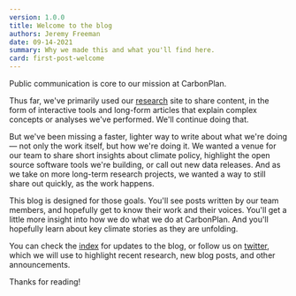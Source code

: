 ```yaml
---
version: 1.0.0
title: Welcome to the blog
authors: Jeremy Freeman
date: 09-14-2021
summary: Why we made this and what you'll find here.
card: first-post-welcome
---
```


Public communication is core to our mission at CarbonPlan.

Thus far, we've primarily used our [research](/research) site to share content, in the form of interactive tools and long-form articles that explain complex concepts or analyses we've performed. We'll continue doing that.

But we've been missing a faster, lighter way to write about what we're doing — not only the work itself, but how we're doing it. We wanted a venue for our team to share short insights about climate policy, highlight the open source software tools we're building, or call out new data releases. And as we take on more long-term research projects, we wanted a way to still share out quickly, as the work happens.

This blog is designed for those goals. You'll see posts written by our team members, and hopefully get to know their work and their voices. You'll get a little more insight into how we do what we do at CarbonPlan. And you'll hopefully learn about key climate stories as they are unfolding.

You can check the [index](/blog) for updates to the blog, or follow us on [twitter](https://twitter.com/carbonplanorg), which we will use to highlight recent research, new blog posts, and other announcements.

Thanks for reading!
